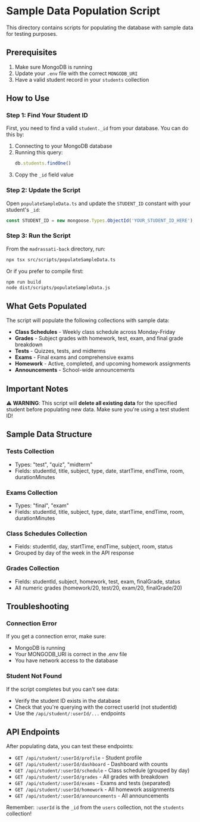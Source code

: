 # Sample Data Population Script

This directory contains scripts for populating the database with sample data for testing purposes.

## Prerequisites

1. Make sure MongoDB is running
2. Update your `.env` file with the correct `MONGODB_URI`
3. Have a valid student record in your `students` collection

## How to Use

### Step 1: Find Your Student ID

First, you need to find a valid `student._id` from your database. You can do this by:

1. Connecting to your MongoDB database
2. Running this query:
   ```javascript
   db.students.findOne()
   ```
3. Copy the `_id` field value

### Step 2: Update the Script

Open `populateSampleData.ts` and update the `STUDENT_ID` constant with your student's `_id`:

```typescript
const STUDENT_ID = new mongoose.Types.ObjectId('YOUR_STUDENT_ID_HERE');
```

### Step 3: Run the Script

From the `madrassati-back` directory, run:

```bash
npx tsx src/scripts/populateSampleData.ts
```

Or if you prefer to compile first:

```bash
npm run build
node dist/scripts/populateSampleData.js
```

## What Gets Populated

The script will populate the following collections with sample data:

- **Class Schedules** - Weekly class schedule across Monday-Friday
- **Grades** - Subject grades with homework, test, exam, and final grade breakdown
- **Tests** - Quizzes, tests, and midterms
- **Exams** - Final exams and comprehensive exams
- **Homework** - Active, completed, and upcoming homework assignments
- **Announcements** - School-wide announcements

## Important Notes

⚠️ **WARNING**: This script will **delete all existing data** for the specified student before populating new data. Make sure you're using a test student ID!

## Sample Data Structure

### Tests Collection
- Types: "test", "quiz", "midterm"
- Fields: studentId, title, subject, type, date, startTime, endTime, room, durationMinutes

### Exams Collection
- Types: "final", "exam"
- Fields: studentId, title, subject, type, date, startTime, endTime, room, durationMinutes

### Class Schedules Collection
- Fields: studentId, day, startTime, endTime, subject, room, status
- Grouped by day of the week in the API response

### Grades Collection
- Fields: studentId, subject, homework, test, exam, finalGrade, status
- All numeric grades (homework/20, test/20, exam/20, finalGrade/20)

## Troubleshooting

### Connection Error
If you get a connection error, make sure:
- MongoDB is running
- Your MONGODB_URI is correct in the .env file
- You have network access to the database

### Student Not Found
If the script completes but you can't see data:
- Verify the student ID exists in the database
- Check that you're querying with the correct userId (not studentId)
- Use the `/api/student/:userId/...` endpoints

## API Endpoints

After populating data, you can test these endpoints:

- `GET /api/student/:userId/profile` - Student profile
- `GET /api/student/:userId/dashboard` - Dashboard with counts
- `GET /api/student/:userId/schedule` - Class schedule (grouped by day)
- `GET /api/student/:userId/grades` - All grades with breakdown
- `GET /api/student/:userId/exams` - Exams and tests (separated)
- `GET /api/student/:userId/homework` - All homework assignments
- `GET /api/student/:userId/announcements` - All announcements

Remember: `:userId` is the `_id` from the `users` collection, not the `students` collection!

